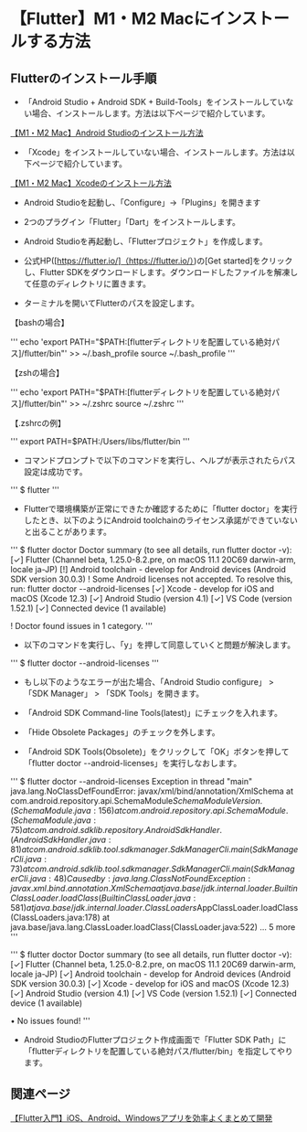 # 【Flutter】M1・M2 Macにインストールする方法


## Flutterのインストール手順

-  「Android Studio + Android SDK + Build-Tools」をインストールしていない場合、インストールします。方法は以下ページで紹介しています。

[【M1・M2 Mac】Android Studioのインストール方法]()

- 「Xcode」をインストールしていない場合、インストールします。方法は以下ページで紹介しています。

[【M1・M2 Mac】Xcodeのインストール方法]()

- Android Studioを起動し、「Configure」→「Plugins」を開きます

- 2つのプラグイン「Flutter」「Dart」をインストールします。

- Android Studioを再起動し、「Flutterプロジェクト」を作成します。

- 公式HP([https://flutter.io/]（https://flutter.io/）)の[Get started]をクリックし、Flutter SDKをダウンロードします。ダウンロードしたファイルを解凍して任意のディレクトリに置きます。

- ターミナルを開いてFlutterのパスを設定します。

【bashの場合】

'''
echo 'export PATH="$PATH:[flutterディレクトリを配置している絶対パス]/flutter/bin"' >> ~/.bash_profile
source ~/.bash_profile
'''

【zshの場合】

'''
echo 'export PATH="$PATH:[flutterディレクトリを配置している絶対パス]/flutter/bin"' >> ~/.zshrc
source ~/.zshrc
'''

【.zshrcの例】

'''
export PATH=$PATH:/Users/libs/flutter/bin
'''


- コマンドプロンプトで以下のコマンドを実行し、ヘルプが表示されたらパス設定は成功です。

'''
$ flutter
'''

- Flutterで環境構築が正常にできたか確認するために「flutter doctor」を実行したとき、以下のようにAndroid toolchainのライセンス承諾ができていないと出ることがあります。

'''
$ flutter doctor
Doctor summary (to see all details, run flutter doctor -v):
[✓] Flutter (Channel beta, 1.25.0-8.2.pre, on macOS 11.1 20C69 darwin-arm,
    locale ja-JP)
[!] Android toolchain - develop for Android devices (Android SDK version 30.0.3)
    ! Some Android licenses not accepted.  To resolve this, run: flutter doctor
      --android-licenses
[✓] Xcode - develop for iOS and macOS (Xcode 12.3)
[✓] Android Studio (version 4.1)
[✓] VS Code (version 1.52.1)
[✓] Connected device (1 available)

! Doctor found issues in 1 category.
'''

- 以下のコマンドを実行し、「y」を押して同意していくと問題が解決します。

'''
$ flutter doctor --android-licenses
'''

- もし以下のようなエラーが出た場合、「Android Studio configure」 > 「SDK Manager」 > 「SDK Tools」を開きます。

- 「Android SDK Command-line Tools(latest)」にチェックを入れます。

- 「Hide Obsolete Packages」のチェックを外します。

- 「Android SDK Tools(Obsolete)」をクリックして「OK」ボタンを押して「flutter doctor --android-licenses」を実行しなおします。


'''
$ flutter doctor --android-licenses
Exception in thread "main" java.lang.NoClassDefFoundError: javax/xml/bind/annotation/XmlSchema
    at com.android.repository.api.SchemaModule$SchemaModuleVersion.(SchemaModule.java:156)
    at com.android.repository.api.SchemaModule.(SchemaModule.java:75)
    at com.android.sdklib.repository.AndroidSdkHandler.(AndroidSdkHandler.java:81)
    at com.android.sdklib.tool.sdkmanager.SdkManagerCli.main(SdkManagerCli.java:73)
    at com.android.sdklib.tool.sdkmanager.SdkManagerCli.main(SdkManagerCli.java:48)
Caused by: java.lang.ClassNotFoundException: javax.xml.bind.annotation.XmlSchema
    at java.base/jdk.internal.loader.BuiltinClassLoader.loadClass(BuiltinClassLoader.java:581)
    at java.base/jdk.internal.loader.ClassLoaders$AppClassLoader.loadClass(ClassLoaders.java:178)
    at java.base/java.lang.ClassLoader.loadClass(ClassLoader.java:522)
    ... 5 more
'''

'''
$ flutter doctor
Doctor summary (to see all details, run flutter doctor -v):
[✓] Flutter (Channel beta, 1.25.0-8.2.pre, on macOS 11.1 20C69 darwin-arm,
    locale ja-JP)
[✓] Android toolchain - develop for Android devices (Android SDK version 30.0.3)
[✓] Xcode - develop for iOS and macOS (Xcode 12.3)
[✓] Android Studio (version 4.1)
[✓] VS Code (version 1.52.1)
[✓] Connected device (1 available)

• No issues found!
'''

- Android StudioのFlutterプロジェクト作成画面で「Flutter SDK Path」に「flutterディレクトリを配置している絶対パス/flutter/bin」を指定してやります。

## 関連ページ

[【Flutter入門】iOS、Android、Windowsアプリを効率よくまとめて開発](./index.md)

